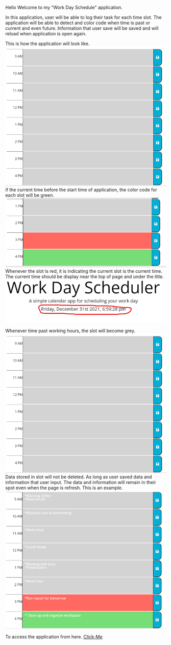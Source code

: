 Hello Welcome to my "Work Day Schedule" application. 

In this application, user will be able to log their task for each time slot. The application will be able to detect and color code when time is past or current and even future. Information that user save will be saved and will reload when application is open again. 

This is how the application will look like. ![initial-display](img/timepast.png) if the current time before the start time of application, the color code for each slot will be green. ![color-code](img/past-present-future.png) Whenever the slot is red, it is indicating the current slot is the current time. The current time should be display near the top of page and under the title. ![current-day-display](img/currentdaydisplay.png)

Whenever time past working hours, the slot will become grey. ![grey-slot](img/timepast.png) Data stored in slot will not be deleted. As long as user saved data and information that user input. The data and information will remain in their spot even when the page is refresh. This is an example. ![save-data](img/data-save.png)

To access the application from here. [Click-Me](https://luckylobster25.github.io/Schedule-Homework/)